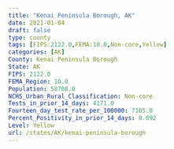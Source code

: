 ```yaml
---
title: "Kenai Peninsula Borough, AK"
date: 2021-01-04
draft: false
type: county
tags: [FIPS:2122.0,FEMA:10.0,Non-core,Yellow]
categories: [AK]
County: Kenai Peninsula Borough
State: AK
FIPS: 2122.0
FEMA_Region: 10.0
Population: 58708.0
NCHS_Urban_Rural_Classification: Non-core
Tests_in_prior_14_days: 4171.0
Fourteen_day_test_rate_per_100000: 7105.0
Percent_Positivity_in_prior_14_days: 0.092
Level: Yellow
url: /states/AK/kenai-peninsula-borough
---
```



